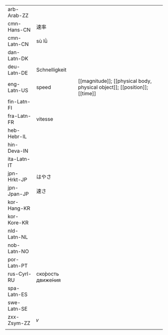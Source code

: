 | | | |
|-|-|-|
| arb-Arab-ZZ |  |  |
| cmn-Hans-CN | 速率 |  |
| cmn-Latn-CN | sù lǜ |  |
| dan-Latn-DK |  |  |
| deu-Latn-DE | Schnelligkeit |  |
| eng-Latn-US | speed | [[magnitude]]; [[physical body, physical object]]; [[position]]; [[time]] |
| fin-Latn-FI |  |  |
| fra-Latn-FR | vitesse |  |
| heb-Hebr-IL |  |  |
| hin-Deva-IN |  |  |
| ita-Latn-IT |  |  |
| jpn-Hrkt-JP | はやさ |  |
| jpn-Jpan-JP | 速さ |  |
| kor-Hang-KR |  |  |
| kor-Kore-KR |  |  |
| nld-Latn-NL |  |  |
| nob-Latn-NO |  |  |
| por-Latn-PT |  |  |
| rus-Cyrl-RU | ско́рость движе́ния |  |
| spa-Latn-ES |  |  |
| swe-Latn-SE |  |  |
| zxx-Zsym-ZZ | 𝑣 |  |
|  |  |  |